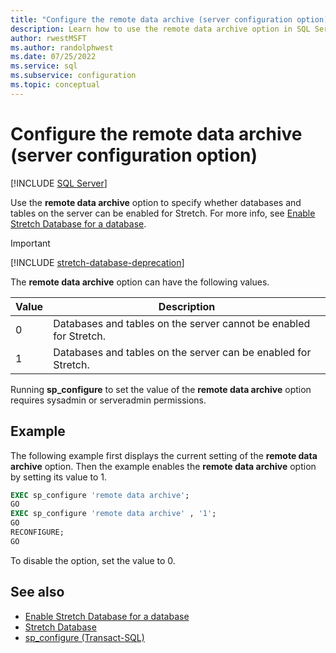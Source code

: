 ```yaml
---
title: "Configure the remote data archive (server configuration option)"
description: Learn how to use the remote data archive option in SQL Server to specify whether databases and tables on the server can be enabled for Stretch.
author: rwestMSFT
ms.author: randolphwest
ms.date: 07/25/2022
ms.service: sql
ms.subservice: configuration
ms.topic: conceptual
---
```

# Configure the remote data archive (server configuration option)

[!INCLUDE [SQL Server](../../includes/applies-to-version/sqlserver.md)]

Use the **remote data archive** option to specify whether databases and tables on the server can be enabled for Stretch. For more info, see [Enable Stretch Database for a database](../../sql-server/stretch-database/enable-stretch-database-for-a-database.md).

> [!IMPORTANT]  
> [!INCLUDE [stretch-database-deprecation](../../includes/stretch-database-deprecation.md)]

The **remote data archive** option can have the following values.

|Value|Description|  
|-----------|-----------------|  
|0|Databases and tables on the server cannot be enabled for Stretch.|  
|1|Databases and tables on the server can be enabled for Stretch.|

Running **sp_configure** to set the value of the **remote data archive** option requires sysadmin or serveradmin permissions.

## Example

The following example first displays the current setting of the **remote data archive** option. Then the example enables the **remote data archive** option by setting its value to 1.

```sql
EXEC sp_configure 'remote data archive';  
GO  
EXEC sp_configure 'remote data archive' , '1';  
GO  
RECONFIGURE;  
GO  
```

To disable the option, set the value to 0.

## See also

- [Enable Stretch Database for a database](../../sql-server/stretch-database/enable-stretch-database-for-a-database.md)
- [Stretch Database](../../sql-server/stretch-database/stretch-database.md)
- [sp_configure &#40;Transact-SQL&#41;](../../relational-databases/system-stored-procedures/sp-configure-transact-sql.md)
